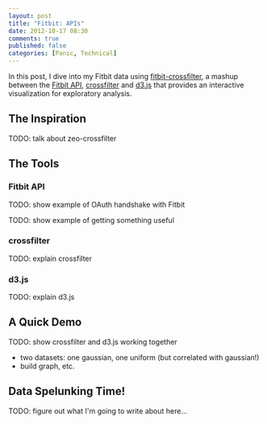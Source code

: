 ```yaml
---
layout: post
title: "Fitbit: APIs"
date: 2012-10-17 08:30
comments: true
published: false
categories: [Panic, Technical]
---
```


In this post, I dive into my Fitbit data using
[fitbit-crossfilter](LINK), a mashup between
the [Fitbit API](LINK), [crossfilter](LINK) and [d3.js](LINK)
that provides an interactive visualization for exploratory analysis.

<!-- more -->

## The Inspiration

TODO: talk about zeo-crossfilter

## The Tools

### Fitbit API

TODO: show example of OAuth handshake with Fitbit

TODO: show example of getting something useful

### crossfilter

TODO: explain crossfilter

### d3.js

TODO: explain d3.js

## A Quick Demo

TODO: show crossfilter and d3.js working together
  - two datasets: one gaussian, one uniform (but correlated with gaussian!)
  - build graph, etc.

## Data Spelunking Time!

TODO: figure out what I'm going to write about here...
